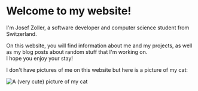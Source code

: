 # Welcome to my website!

I'm Josef Zoller, a software developer and computer science student from Switzerland.

On this website, you will find information about me and my projects,
as well as my blog posts about random stuff that I'm working on.\
I hope you enjoy your stay!

I don't have pictures of me on this website but here is a picture of my cat:

![A (very cute) picture of my cat](/images/cat.jpg)
